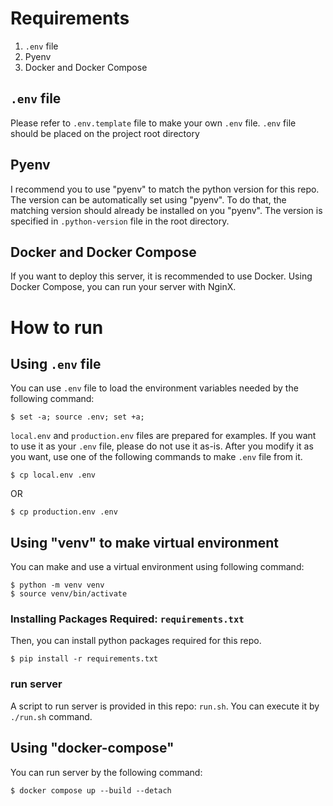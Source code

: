 # Requirements

1. `.env` file
2. Pyenv
3. Docker and Docker Compose

## `.env` file

Please refer to `.env.template` file to make your own `.env` file.
`.env` file should be placed on the project root directory

## Pyenv

I recommend you to use "pyenv" to match the python version for this repo.
The version can be automatically set using "pyenv".
To do that, the matching version should already be installed on you "pyenv".
The version is specified in `.python-version` file in the root directory.

## Docker and Docker Compose

If you want to deploy this server, it is recommended to use Docker.
Using Docker Compose, you can run your server with NginX.

# How to run

## Using `.env` file

You can use `.env` file to load the environment variables needed by the following command:

```
$ set -a; source .env; set +a;
```

`local.env` and `production.env` files are prepared for examples.
If you want to use it as your `.env` file, please do not use it as-is.
After you modify it as you want, use one of the following commands to make `.env` file from it.

```
$ cp local.env .env 
```

OR

```
$ cp production.env .env
```

## Using "venv" to make virtual environment

You can make and use a virtual environment using following command:

```
$ python -m venv venv
$ source venv/bin/activate
```

### Installing Packages Required: `requirements.txt`

Then, you can install python packages required for this repo.

```
$ pip install -r requirements.txt
```

### run server

A script to run server is provided in this repo: `run.sh`.
You can execute it by `./run.sh` command.

## Using "docker-compose"

You can run server by the following command:

```
$ docker compose up --build --detach
```